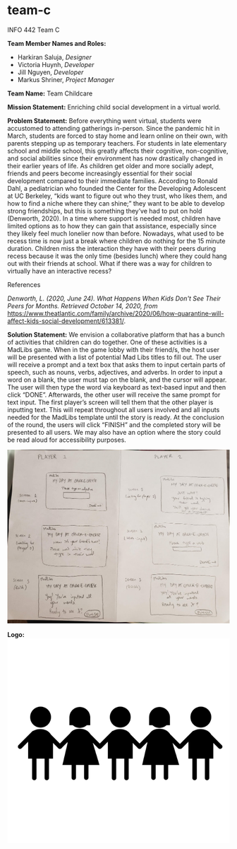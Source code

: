 # team-c
INFO 442 Team C

**Team Member Names and Roles:**
- Harkiran Saluja, *Designer*
- Victoria Huynh, *Developer*
- Jill Nguyen, *Developer*
- Markus Shriner, *Project Manager*

**Team Name:** Team Childcare

**Mission Statement:** Enriching child social development in a virtual world.

**Problem Statement:** Before everything went virtual, students were accustomed to attending gatherings in-person. Since the pandemic hit in March, students are forced to stay home and learn online on their own, with parents stepping up as temporary teachers. For students in late elementary school and middle school, this greatly affects their cognitive, non-cognitive, and social abilities since their environment has now drastically changed in their earlier years of life. As children get older and more socially adept, friends and peers become increasingly essential for their social development compared to their immediate families. According to Ronald Dahl, a pediatrician who founded the Center for the Developing Adolescent at UC Berkeley, “kids want to figure out who they trust, who likes them, and how to find a niche where they can shine;” they want to be able to develop strong friendships, but this is something they’ve had to put on hold (Denworth, 2020). In a time where support is needed most, children have limited options as to how they can gain that assistance, especially since they likely feel much lonelier now than before. Nowadays, what used to be recess time is now just a break where children do nothing for the 15 minute duration. Children miss the interaction they have with their peers during recess because it was the only time (besides lunch) where they could hang out with their friends at school. What if there was a way for children to virtually have an interactive recess?

References

_Denworth, L. (2020, June 24). What Happens When Kids Don't See Their Peers for Months.
Retrieved October 14, 2020, from_ https://www.theatlantic.com/family/archive/2020/06/how-quarantine-will-affect-kids-social-development/613381/.

**Solution Statement:**
We envision a collaborative platform that has a bunch of activities that children can do together. One of these activities is a MadLibs game. When in the game lobby with their friend/s, the host user will be presented with a list of potential Mad Libs titles to fill out. The user will receive a prompt and a text box that asks them to input certain parts of speech, such as nouns, verbs, adjectives, and adverbs. In order to input a word on a blank, the user must tap on the blank, and the cursor will appear. The user will then type the word via keyboard as text-based input and then click “DONE”. Afterwards, the other user will receive the same prompt for text input. The first player’s screen will tell them that the other player is inputting text. This will repeat throughout all users involved and all inputs needed for the MadLibs template until the story is ready. At the conclusion of the round, the users will click “FINISH” and the completed story will be presented to all users. We may also have an option where the story could be read aloud for accessibility purposes.

![rough sketch of MadLibs](imgs/roughSketch.jpg)

**Logo:**
![children together logo](imgs/children.png)
